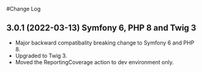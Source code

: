 #Change Log

## 3.0.1 (2022-03-13) Symfony 6, PHP 8 and Twig 3
- Major backward compatibality breaking change to Symfony 6 and PHP 8.  
- Upgraded to Twig 3.
- Moved the ReportingCoverage action to dev environment only.